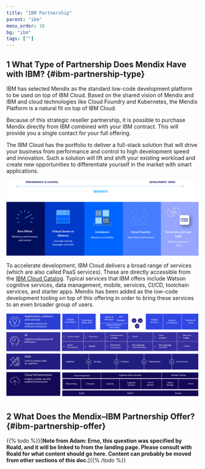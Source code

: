 ```yaml
---
title: "IBM Partnership"
parent: "ibm"
menu_order: 10
bg: "ibm"
tags: [""]
---
```


## 1 What Type of Partnership Does Mendix Have with IBM? {#ibm-partnership-type}

IBM has selected Mendix as the standard low-code development platform to be used on top of IBM Cloud. Based on the shared vision of Mendix and IBM and cloud technologies like Cloud Foundry and Kubernetes, the Mendix Platform is a natural fit on top of IBM Cloud.

Because of this strategic reseller partnership, it is possible to purchase Mendix directly from IBM combined with your IBM contract. This will provide you a single contact for your full offering.

The IBM Cloud has the portfolio to deliver a full-stack solution that will drive your business from performance and control to high development speed and innovation. Such a solution will lift and shift your existing workload and create new opportunities to differentiate yourself in the market with smart applications.

![](attachments/ibmcloudoffering.png)

To accelerate development, IBM Cloud delivers a broad range of services (which are also called PaaS services). These are directly accessible from the [IBM Cloud Catalog](https://console.bluemix.net/catalog/). Typical services that IBM offers include Watson cognitive services, data management, mobile, services, CI/CD, toolchain services, and starter apps. Mendix has been added as the low-code development tooling on top of this offering in order to bring these services to an even broader group of users.

![](attachments/service-offering-ibm-cloud.png)

## 2  What Does the Mendix–IBM Partnership Offer? {#ibm-partnership-offer}

{{% todo %}}[**Note from Adam: Erno, this question was specified by Roald, and it will be linked to from the landing page. Please consult with Roald for what content should go here. Content can probably be moved from other sections of this doc.**]{{% /todo %}}
